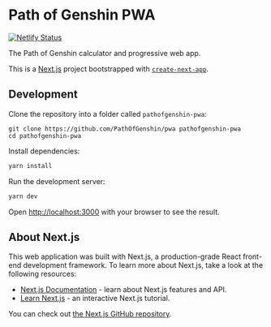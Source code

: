 # Path of Genshin PWA

[![Netlify Status](https://api.netlify.com/api/v1/badges/c70accc8-0ef9-4afd-bada-4d192b2fa098/deploy-status)](https://app.netlify.com/sites/pathofgenshin/deploys)

The Path of Genshin calculator and progressive web app.

This is a [Next.js](https://nextjs.org/) project bootstrapped with [`create-next-app`](https://github.com/vercel/next.js/tree/canary/packages/create-next-app).

## Development

Clone the repository into a folder called `pathofgenshin-pwa`:

```
git clone https://github.com/PathOfGenshin/pwa pathofgenshin-pwa
cd pathofgenshin-pwa
```

Install dependencies:

```bash
yarn install
```

Run the development server:

```bash
yarn dev
```

Open [http://localhost:3000](http://localhost:3000) with your browser to see the result.

## About Next.js

This web application was built with Next.js, a production-grade React front-end development framework. To learn more about Next.js, take a look at the following resources:

- [Next.js Documentation](https://nextjs.org/docs) - learn about Next.js features and API.
- [Learn Next.js](https://nextjs.org/learn) - an interactive Next.js tutorial.

You can check out [the Next.js GitHub repository](https://github.com/vercel/next.js/).
